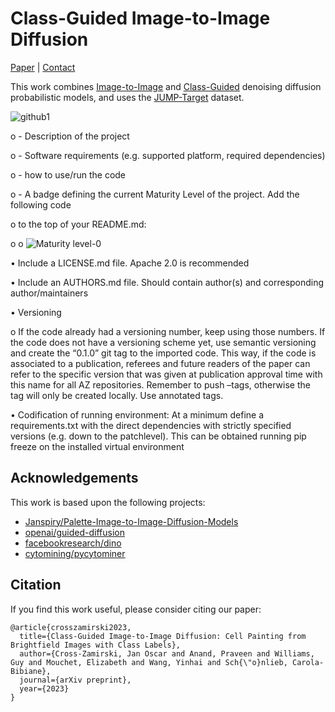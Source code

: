 # Class-Guided Image-to-Image Diffusion
[Paper](https://https://arxiv.org/) | [Contact](https://crosszamirski.github.io/)

This work combines [Image-to-Image](https://arxiv.org/abs/2111.05826) and [Class-Guided](https://arxiv.org/abs/2105.05233) denoising diffusion probabilistic models, and uses the [JUMP-Target](https://github.com/jump-cellpainting/JUMP-Target) dataset.

![github1](https://user-images.githubusercontent.com/88771963/225577111-ee89a836-c317-4242-abb9-bbdc4e05d98b.jpg)



o -  Description of the project 


o -  Software requirements (e.g. supported platform, required dependencies) 


o -  how to use/run the code 


o -  A badge defining the current Maturity Level of the project. Add the following code 


o to the top of your README.md: 



o o ![Maturity level-0](https://protect-de.mimecast.com/s/d7xECXQy0PuOOxLKBsVnx1f?domain=img.shields.io)


• Include a LICENSE.md file. Apache 2.0 is recommended


• Include an AUTHORS.md file. Should contain author(s) and corresponding author/maintainers


• Versioning 

o If the code already had a versioning number, keep using those numbers. If the code does not have a versioning scheme yet, use semantic versioning and create the “0.1.0” git tag to the imported code. This way, if the code is associated to a publication, referees and future readers of the paper can refer to the specific version that was given at publication approval time with this name for all AZ repositories. Remember to push –tags, otherwise the tag will only be created locally. Use annotated tags. 


• Codification of running environment: At a minimum define a requirements.txt with the direct dependencies with strictly specified versions (e.g. down to the patchlevel). This can be obtained running pip freeze on the installed virtual environment 




## Acknowledgements

This work is based upon the following projects:
- [Janspiry/Palette-Image-to-Image-Diffusion-Models](https://github.com/Janspiry/Palette-Image-to-Image-Diffusion-Models)
- [openai/guided-diffusion](https://github.com/openai/guided-diffusion)
- [facebookresearch/dino](https://github.com/facebookresearch/dino)
- [cytomining/pycytominer](https://github.com/cytomining/pycytominer)




## Citation
If you find this work useful, please consider citing our paper:
```
@article{crosszamirski2023,
  title={Class-Guided Image-to-Image Diffusion: Cell Painting from Brightfield Images with Class Labels},
  author={Cross-Zamirski, Jan Oscar and Anand, Praveen and Williams, Guy and Mouchet, Elizabeth and Wang, Yinhai and Sch{\"o}nlieb, Carola-Bibiane},
  journal={arXiv preprint},
  year={2023}
}
